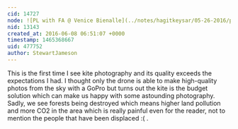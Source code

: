 ```yaml
---
cid: 14727
node: ![PL with FA @ Venice Bienalle](../notes/hagitkeysar/05-26-2016/pl-with-fa-venice-bienalle)
nid: 13143
created_at: 2016-06-08 06:51:07 +0000
timestamp: 1465368667
uid: 477752
author: StewartJameson
---
```


This is the first time I see kite photography and its quality exceeds the expectations I had. I thought only the drone is able to make high-quality photos from the sky with a GoPro but turns out the kite is the budget solution which can make us happy with some astounding photography. Sadly, we see forests being destroyed which means higher land pollution and more CO2 in the area which is really painful even for the reader, not to mention the people that have been displaced :( .